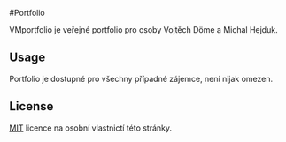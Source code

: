 #Portfolio

VMportfolio je veřejné portfolio pro osoby Vojtěch Döme a Michal Hejduk.

## Usage

Portfolio je dostupné pro všechny případné zájemce, není nijak omezen.

## License
[MIT](https://choosealicense.com/licenses/mit/) licence na osobní vlastnictí této stránky.
